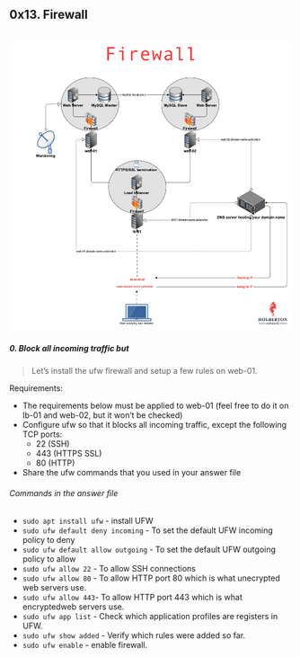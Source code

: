 ## 0x13. Firewall  

![firewall](img/firewall.png)  
---

##### 0. Block all incoming traffic but  

> Let’s install the ufw firewall and setup a few rules on web-01.

Requirements:

- The requirements below must be applied to web-01 (feel free to do it on lb-01 and web-02, but it won’t be checked)
- Configure ufw so that it blocks all incoming traffic, except the following TCP ports:
	- 22 (SSH)
	- 443 (HTTPS SSL)
	- 80 (HTTP)
- Share the ufw commands that you used in your answer file  


###### Commands in the answer file  
- `sudo apt install ufw` - install UFW
- `sudo ufw default deny incoming` - To set the default UFW incoming policy to deny
- `sudo ufw default allow outgoing` - To set the default UFW outgoing policy to allow
- `sudo ufw allow 22` - To allow SSH connections
- `sudo ufw allow 80` - To allow HTTP port 80 which is what unecrypted web servers use.
- `sudo ufw allow 443`- To allow HTTP port 443 which is what encryptedweb servers use.
- `sudo ufw app list` - Check which application profiles are registers in UFW.
- `sudo ufw show added` - Verify which rules were added so far.
- `sudo ufw enable` - enable firewall.
